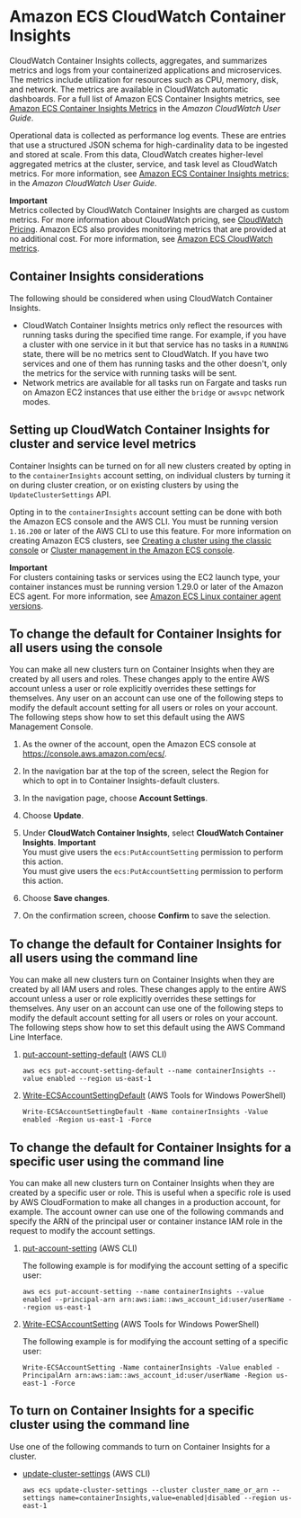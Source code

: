 # Amazon ECS CloudWatch Container Insights<a name="cloudwatch-container-insights"></a>

CloudWatch Container Insights collects, aggregates, and summarizes metrics and logs from your containerized applications and microservices\. The metrics include utilization for resources such as CPU, memory, disk, and network\. The metrics are available in CloudWatch automatic dashboards\. For a full list of Amazon ECS Container Insights metrics, see [Amazon ECS Container Insights Metrics](https://docs.aws.amazon.com/AmazonCloudWatch/latest/monitoring/Container-Insights-metrics-ECS.html) in the *Amazon CloudWatch User Guide*\.

Operational data is collected as performance log events\. These are entries that use a structured JSON schema for high\-cardinality data to be ingested and stored at scale\. From this data, CloudWatch creates higher\-level aggregated metrics at the cluster, service, and task level as CloudWatch metrics\. For more information, see [Amazon ECS Container Insights metrics;](https://docs.aws.amazon.com/AmazonCloudWatch/latest/monitoring/Container-Insights-metrics-ECS.html) in the *Amazon CloudWatch User Guide*\.

**Important**  
Metrics collected by CloudWatch Container Insights are charged as custom metrics\. For more information about CloudWatch pricing, see [CloudWatch Pricing](https://aws.amazon.com/cloudwatch/pricing/)\. Amazon ECS also provides monitoring metrics that are provided at no additional cost\. For more information, see [Amazon ECS CloudWatch metrics](cloudwatch-metrics.md)\.

## Container Insights considerations<a name="cloudwatch-container-insights-considerations"></a>

The following should be considered when using CloudWatch Container Insights\.
+ CloudWatch Container Insights metrics only reflect the resources with running tasks during the specified time range\. For example, if you have a cluster with one service in it but that service has no tasks in a `RUNNING` state, there will be no metrics sent to CloudWatch\. If you have two services and one of them has running tasks and the other doesn't, only the metrics for the service with running tasks will be sent\.
+ Network metrics are available for all tasks run on Fargate and tasks run on Amazon EC2 instances that use either the `bridge` or `awsvpc` network modes\.

## Setting up CloudWatch Container Insights for cluster and service level metrics<a name="cloudwatch-container-insights-working"></a>

Container Insights can be turned on for all new clusters created by opting in to the `containerInsights` account setting, on individual clusters by turning it on during cluster creation, or on existing clusters by using the `UpdateClusterSettings` API\. 

Opting in to the `containerInsights` account setting can be done with both the Amazon ECS console and the AWS CLI\. You must be running version `1.16.200` or later of the AWS CLI to use this feature\. For more information on creating Amazon ECS clusters, see [Creating a cluster using the classic console](create_cluster.md) or [Cluster management in the Amazon ECS console](available-cluster-actions.md)\.

**Important**  
For clusters containing tasks or services using the EC2 launch type, your container instances must be running version 1\.29\.0 or later of the Amazon ECS agent\. For more information, see [Amazon ECS Linux container agent versions](ecs-agent-versions.md)\.

## To change the default for Container Insights for all users using the console<a name="w247aac30c29c15"></a>

You can make all new clusters turn on Container Insights when they are created by all users and roles\. These changes apply to the entire AWS account unless a user or role explicitly overrides these settings for themselves\. Any user on an account can use one of the following steps to modify the default account setting for all users or roles on your account\. The following steps show how to set this default using the AWS Management Console\.

1. As the owner of the account, open the Amazon ECS console at [https://console\.aws\.amazon\.com/ecs/](https://console.aws.amazon.com/ecs/)\.

1. In the navigation bar at the top of the screen, select the Region for which to opt in to Container Insights\-default clusters\.

1. In the navigation page, choose **Account Settings**\.

1. Choose **Update**\.

1. Under **CloudWatch Container Insights**, select **CloudWatch Container Insights**\.
**Important**  
You must give users the `ecs:PutAccountSetting` permission to perform this action\.  
You must give users the `ecs:PutAccountSetting` permission to perform this action\.

1. Choose **Save changes**\.

1. On the confirmation screen, choose **Confirm** to save the selection\.

## To change the default for Container Insights for all users using the command line<a name="w247aac30c29c17"></a>

You can make all new clusters turn on Container Insights when they are created by all IAM users and roles\. These changes apply to the entire AWS account unless a user or role explicitly overrides these settings for themselves\. Any user on an account can use one of the following steps to modify the default account setting for all users or roles on your account\. The following steps show how to set this default using the AWS Command Line Interface\.

1. [put\-account\-setting\-default](https://docs.aws.amazon.com/cli/latest/reference/ecs/put-account-setting-default.html) \(AWS CLI\)

   ```
   aws ecs put-account-setting-default --name containerInsights --value enabled --region us-east-1
   ```

1. [Write\-ECSAccountSettingDefault](https://docs.aws.amazon.com/powershell/latest/reference/items/Write-ECSAccountSettingDefault.html) \(AWS Tools for Windows PowerShell\)

   ```
   Write-ECSAccountSettingDefault -Name containerInsights -Value enabled -Region us-east-1 -Force
   ```

## To change the default for Container Insights for a specific user using the command line<a name="w247aac30c29c19"></a>

You can make all new clusters turn on Container Insights when they are created by a specific user or role\. This is useful when a specific role is used by AWS CloudFormation to make all changes in a production account, for example\. The account owner can use one of the following commands and specify the ARN of the principal user or container instance IAM role in the request to modify the account settings\.

1. [put\-account\-setting](https://docs.aws.amazon.com/cli/latest/reference/ecs/put-account-setting.html) \(AWS CLI\)

   The following example is for modifying the account setting of a specific user:

   ```
   aws ecs put-account-setting --name containerInsights --value enabled --principal-arn arn:aws:iam::aws_account_id:user/userName --region us-east-1
   ```

1. [Write\-ECSAccountSetting](https://docs.aws.amazon.com/powershell/latest/reference/items/Write-ECSAccountSetting.html) \(AWS Tools for Windows PowerShell\)

   The following example is for modifying the account setting of a specific user:

   ```
   Write-ECSAccountSetting -Name containerInsights -Value enabled -PrincipalArn arn:aws:iam::aws_account_id:user/userName -Region us-east-1 -Force
   ```

## To turn on Container Insights for a specific cluster using the command line<a name="w247aac30c29c21"></a>

Use one of the following commands to turn on Container Insights for a cluster\.
+ [update\-cluster\-settings](https://docs.aws.amazon.com/cli/latest/reference/ecs/update-cluster-settings.html) \(AWS CLI\)

  ```
  aws ecs update-cluster-settings --cluster cluster_name_or_arn --settings name=containerInsights,value=enabled|disabled --region us-east-1
  ```